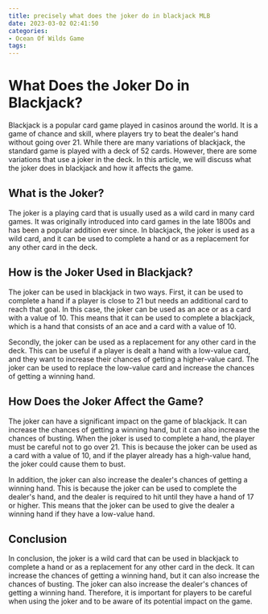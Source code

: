 ```yaml
---
title: precisely what does the joker do in blackjack MLB
date: 2023-03-02 02:41:50
categories:
- Ocean Of Wilds Game
tags:
---
```

# What Does the Joker Do in Blackjack?

Blackjack is a popular card game played in casinos around the world. It is a game of chance and skill, where players try to beat the dealer's hand without going over 21. While there are many variations of blackjack, the standard game is played with a deck of 52 cards. However, there are some variations that use a joker in the deck. In this article, we will discuss what the joker does in blackjack and how it affects the game.

## What is the Joker?

The joker is a playing card that is usually used as a wild card in many card games. It was originally introduced into card games in the late 1800s and has been a popular addition ever since. In blackjack, the joker is used as a wild card, and it can be used to complete a hand or as a replacement for any other card in the deck.

## How is the Joker Used in Blackjack?

The joker can be used in blackjack in two ways. First, it can be used to complete a hand if a player is close to 21 but needs an additional card to reach that goal. In this case, the joker can be used as an ace or as a card with a value of 10. This means that it can be used to complete a blackjack, which is a hand that consists of an ace and a card with a value of 10.

Secondly, the joker can be used as a replacement for any other card in the deck. This can be useful if a player is dealt a hand with a low-value card, and they want to increase their chances of getting a higher-value card. The joker can be used to replace the low-value card and increase the chances of getting a winning hand.

## How Does the Joker Affect the Game?

The joker can have a significant impact on the game of blackjack. It can increase the chances of getting a winning hand, but it can also increase the chances of busting. When the joker is used to complete a hand, the player must be careful not to go over 21. This is because the joker can be used as a card with a value of 10, and if the player already has a high-value hand, the joker could cause them to bust.

In addition, the joker can also increase the dealer's chances of getting a winning hand. This is because the joker can be used to complete the dealer's hand, and the dealer is required to hit until they have a hand of 17 or higher. This means that the joker can be used to give the dealer a winning hand if they have a low-value hand.

## Conclusion

In conclusion, the joker is a wild card that can be used in blackjack to complete a hand or as a replacement for any other card in the deck. It can increase the chances of getting a winning hand, but it can also increase the chances of busting. The joker can also increase the dealer's chances of getting a winning hand. Therefore, it is important for players to be careful when using the joker and to be aware of its potential impact on the game.